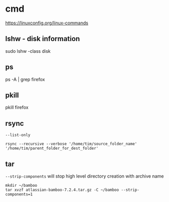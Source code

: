 # cmd

https://linuxconfig.org/linux-commands

## lshw - disk information

sudo lshw -class disk

## ps

ps -A | grep firefox

## pkill

pkill firefox

## rsync

`--list-only`

```
rsync --recursive --verbose '/home/tim/source_folder_name' '/home/tim/parent_folder_for_dest_folder'
```

## tar

`--strip-components` will stop high level directory creation with archive name

```
mkdir ~/bamboo
tar xvzf atlassian-bamboo-7.2.4.tar.gz -C ~/bamboo --strip-components=1
```
